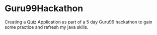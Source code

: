 # Guru99Hackathon

Creating a Quiz Application as part of a 5 day Guru99 hackathon to gain some practice and refresh my java skills.
